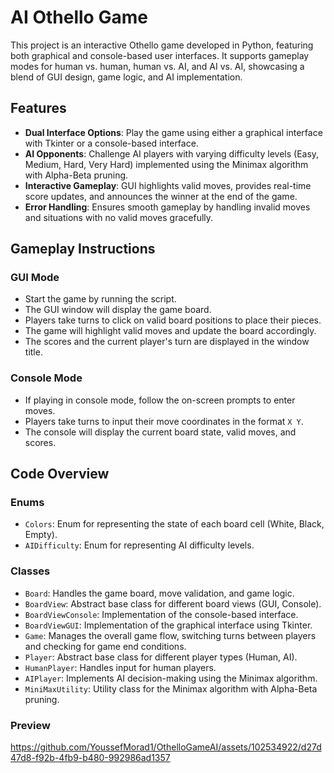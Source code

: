 # AI Othello Game

This project is an interactive Othello game developed in Python, featuring both graphical and console-based user interfaces. It supports gameplay modes for human vs. human, human vs. AI, and AI vs. AI, showcasing a blend of GUI design, game logic, and AI implementation.

## Features

- **Dual Interface Options**: Play the game using either a graphical interface with Tkinter or a console-based interface.
- **AI Opponents**: Challenge AI players with varying difficulty levels (Easy, Medium, Hard, Very Hard) implemented using the Minimax algorithm with Alpha-Beta pruning.
- **Interactive Gameplay**: GUI highlights valid moves, provides real-time score updates, and announces the winner at the end of the game.
- **Error Handling**: Ensures smooth gameplay by handling invalid moves and situations with no valid moves gracefully.

## Gameplay Instructions

### GUI Mode

- Start the game by running the script.
- The GUI window will display the game board.
- Players take turns to click on valid board positions to place their pieces.
- The game will highlight valid moves and update the board accordingly.
- The scores and the current player's turn are displayed in the window title.

### Console Mode

- If playing in console mode, follow the on-screen prompts to enter moves.
- Players take turns to input their move coordinates in the format `X Y`.
- The console will display the current board state, valid moves, and scores.

## Code Overview

### Enums

- `Colors`: Enum for representing the state of each board cell (White, Black, Empty).
- `AIDifficulty`: Enum for representing AI difficulty levels.

### Classes

- `Board`: Handles the game board, move validation, and game logic.
- `BoardView`: Abstract base class for different board views (GUI, Console).
- `BoardViewConsole`: Implementation of the console-based interface.
- `BoardViewGUI`: Implementation of the graphical interface using Tkinter.
- `Game`: Manages the overall game flow, switching turns between players and checking for game end conditions.
- `Player`: Abstract base class for different player types (Human, AI).
- `HumanPlayer`: Handles input for human players.
- `AIPlayer`: Implements AI decision-making using the Minimax algorithm.
- `MiniMaxUtility`: Utility class for the Minimax algorithm with Alpha-Beta pruning.

### Preview

https://github.com/YoussefMorad1/OthelloGameAI/assets/102534922/d27d47d8-f92b-4fb9-b480-992986ad1357



